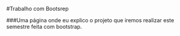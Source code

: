 #Trabalho com Bootsrep

###Uma página onde eu explico o projeto que iremos realizar este semestre feita com bootstrap.
